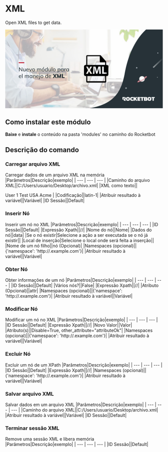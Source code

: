 



# XML
  
Open XML files to get data.  
  
![banner](imgs/Banner_XML.png)
## Como instalar este módulo
  
__Baixe__ e __instale__ o conteúdo na pasta 'modules' no caminho do Rocketbot  



## Descrição do comando

### Carregar arquivo XML
  
Carregar dados de um arquivo XML na memória
|Parâmetros|Descrição|exemplo|
| --- | --- | --- |
|Caminho do arquivo XML||C:/Users/usuario/Desktop/archivo.xml|
|XML como texto||<?xml version="1.0" encoding="UTF-8"?>
<?xml-stylesheet type='text/xsl'?> 
<Users>
	<User>
	<Name>User 1</Name>
	<Surname>Test</Surname>
	<Country>USA</Country>
	<Company>Acme</Company>
	</User>
</Users>|
|Codificação||latin-1|
|Atribuir resultado à variável||Variável|
|ID Sessão||Default|

### Inserir Nó
  
Inserir um nó no XML
|Parâmetros|Descrição|exemplo|
| --- | --- | --- |
|ID Sessão||Default|
|Expressão Xpath||//|
|Nome do nó||Nome|
|Dados do nó||data|
|Se o nó existir|Selecione a ação a ser executada se o nó já existir||
|Local de inserção|Selecione o local onde será feita a inserção||
|Nome de um nó filho||nó (Opcional)|
|Namespaces (opcional)||{'namespace': 'http://.example.com'}|
|Atribuir resultado à variável||Variável|

### Obter Nó
  
Obter informações de um nó
|Parâmetros|Descrição|exemplo|
| --- | --- | --- |
|ID Sessão||Default|
|Vários nós?||False|
|Expressão Xpath||//|
|Atributo (Opcional)||attr|
|Namespaces (opcional)||{'namespace': 'http://.example.com'}|
|Atribuir resultado à variável||Variável|

### Modificar Nó
  
Modificar um nó no XML
|Parâmetros|Descrição|exemplo|
| --- | --- | --- |
|ID Sessão||Default|
|Expressão Xpath||//|
|Novo Valor||Valor|
|Atributo(s)||Disable=True, other_attribute="attributeOk"|
|Namespaces (opcional)||{'namespace': 'http://.example.com'}|
|Atribuir resultado à variável||Variável|

### Excluir Nó
  
Excluir um nó de um XPath
|Parâmetros|Descrição|exemplo|
| --- | --- | --- |
|ID Sessão||Default|
|Expressão Xpath||//|
|Namespaces (opcional)||{'namespace': 'http://.example.com'}|
|Atribuir resultado à variável||Variável|

### Salvar arquivo XML
  
Salvar dados em um arquivo XML
|Parâmetros|Descrição|exemplo|
| --- | --- | --- |
|Caminho do arquivo XML||C:/Users/usuario/Desktop/archivo.xml|
|Atribuir resultado à variável||Variável|
|ID Sessão||Default|

### Terminar sessão XML
  
Remove uma sessão XML e libera memória
|Parâmetros|Descrição|exemplo|
| --- | --- | --- |
|ID Sessão||Default|
